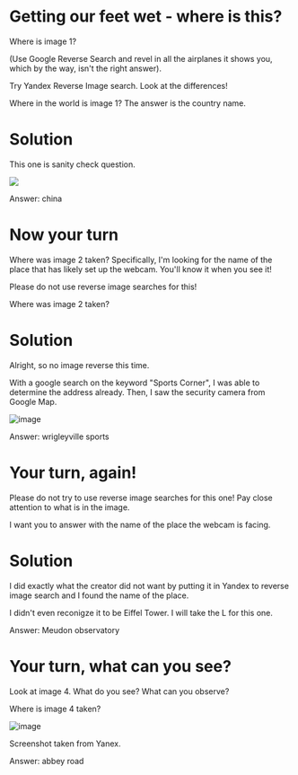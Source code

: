 # Getting our feet wet - where is this?

Where is image 1?

(Use Google Reverse Search and revel in all the airplanes it shows you, which by the way, isn't the right answer).

Try Yandex Reverse Image search. Look at the differences!

Where in the world is image 1? The answer is the country name.


# Solution

This one is sanity check question. 

![](https://i.imgur.com/2HnWXyS.png)

Answer: china

# Now your turn

Where was image 2 taken? Specifically, I'm looking for the name of the place that has likely set up the webcam. You'll know it when you see it!

Please do not use reverse image searches for this!

Where was image 2 taken?

# Solution

Alright, so no image reverse this time.

With a google search on the keyword "Sports Corner", I was able to determine the address already. Then, I saw the security camera from Google Map.

![image](https://user-images.githubusercontent.com/81070073/120611891-7a44a180-c409-11eb-8b8c-46f9dae5d430.png)

Answer: wrigleyville sports

# Your turn, again!

Please do not try to use reverse image searches for this one! Pay close attention to what is in the image.

I want you to answer with the name of the place the webcam is facing.

# Solution

I did exactly what the creator did not want by putting it in Yandex to reverse image search and I found the name of the place.

I didn't even reconigze it to be Eiffel Tower. I will take the L for this one.

Answer: Meudon observatory

# Your turn, what can you see?

Look at image 4. What do you see? What can you observe?

Where is image 4 taken?

![image](https://user-images.githubusercontent.com/81070073/120614112-bb3db580-c40b-11eb-8f0c-58fe403b6f65.png)

Screenshot taken from Yanex.

Answer: abbey road
